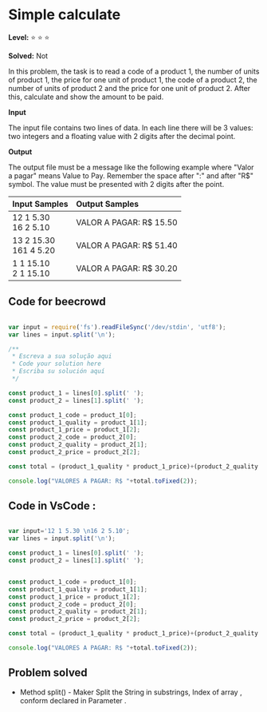 # Simple calculate

**Level:** :star: :star: :star:

**Solved:** Not 

In this problem, the task is to read a code of a product 1, the number of units of product 1, the price for one unit of product 1, the code of a product 2, the number of units of product 2 and the price for one unit of product 2. After this, calculate and show the amount to be paid.

**Input**

The input file contains two lines of data. In each line there will be 3 values: two integers and a floating value with 2 digits after the decimal point.

**Output**

The output file must be a message like the following example where "Valor a pagar" means Value to Pay. Remember the space after ":" and after "R$" symbol. The value must be presented with 2 digits after the point.

|Input Samples|	Output Samples|
|:--|:--|
|12 1 5.30 <br> 16 2 5.10 | VALOR A PAGAR: R$ 15.50 |
|13 2 15.30 <br> 161 4 5.20|VALOR A PAGAR: R$ 51.40
|1 1 15.10 <br> 2 1 15.10 |VALOR A PAGAR: R$ 30.20 |

## Code for beecrowd 

```javascript 

var input = require('fs').readFileSync('/dev/stdin', 'utf8');
var lines = input.split('\n');

/**
 * Escreva a sua solução aqui
 * Code your solution here
 * Escriba su solución aquí
 */

const product_1 = lines[0].split(' ');
const product_2 = lines[1].split(' ');

const product_1_code = product_1[0];
const product_1_quality = product_1[1];
const product_1_price = product_1[2];
const product_2_code = product_2[0];
const product_2_quality = product_2[1];
const product_2_price = product_2[2];

const total = (product_1_quality * product_1_price)+(product_2_quality * product_2_price);

console.log("VALORES A PAGAR: R$ "+total.toFixed(2));


```

## Code in VsCode : 

```javascript 

var input='12 1 5.30 \n16 2 5.10';
var lines = input.split('\n');

const product_1 = lines[0].split(' ');
const product_2 = lines[1].split(' ');


const product_1_code = product_1[0];
const product_1_quality = product_1[1];
const product_1_price = product_1[2];
const product_2_code = product_2[0];
const product_2_quality = product_2[1];
const product_2_price = product_2[2];

const total = (product_1_quality * product_1_price)+(product_2_quality * product_2_price);

console.log("VALORES A PAGAR: R$ "+total.toFixed(2));

```
## Problem solved 

* Method split() - Maker Split the String in substrings, Index of array , conform  declared in Parameter .
